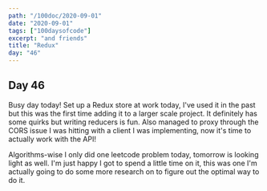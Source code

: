 ```yaml
---
path: "/100doc/2020-09-01"
date: "2020-09-01"
tags: ["100daysofcode"]
excerpt: "and friends"
title: "Redux"
day: "46"
---
```


## Day 46

Busy day today! Set up a Redux store at work today, I've used it in the past but this was the first time adding it to a larger scale project. It definitely has some quirks but writing reducers is fun. Also managed to proxy through the CORS issue I was hitting with a client I was implementing, now it's time to actually work with the API!

Algorithms-wise I only did one leetcode problem today, tomorrow is looking light as well. I'm just happy I got to spend a little time on it, this was one I'm actually going to do some more research on to figure out the optimal way to do it.
